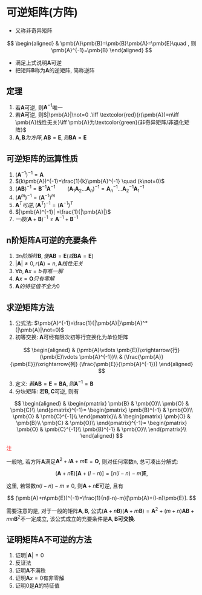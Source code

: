 # 可逆矩阵(方阵)

- 又称非奇异矩阵

$$
\begin{aligned}
	& \pmb{A}\pmb{B}=\pmb{B}\pmb{A}=\pmb{E}\quad , 则\pmb{A}^{-1}=\pmb{B}
\end{aligned}
$$

- 满足上式说明$\pmb{A}$可逆
- 把矩阵$\pmb{B}$称为$\pmb{A}$的逆矩阵, 简称逆阵

## 定理

1. 若$\pmb{A}$可逆, 则$\pmb{A}^{-1}$唯一
2. 若$\pmb{A}$可逆, 则$|\pmb{A}|\not=0 .\iff \textcolor{red}{r(\pmb{A})=n\iff \pmb{A}线性无关}\iff \pmb{A}为\textcolor{green}{非奇异矩阵/非退化矩阵}$
3. $\pmb{A}, \pmb{B}为方阵, \pmb{A}\pmb{B}=\pmb{E}, 则\pmb{B}\pmb{A}=\pmb{E}$

## 可逆矩阵的运算性质

1. $(\pmb{A}^{-1})^{-1}=\pmb{A}$
2. $(k\pmb{A})^{-1}=\frac{1}{k}\pmb{A}^{-1} \quad (k\not=0)$
3. $(\pmb{A}\pmb{B})^{-1}=\pmb{B}^{-1}\pmb{A}^{-1} \qquad (\pmb{A}_1\pmb{A}_2\dots \pmb{A}_n)^{-1}=\pmb{A}_n^{-1}\dots \pmb{A}_2^{-1}\pmb{A}_1^{-1}$
4. $(\pmb{A}^m)^{-1}=(\pmb{A}^{-1})^m$
5. $\pmb{A}^T可逆, (\pmb{A}^T)^{-1}=(\pmb{A}^{-1})^T$
6. $|\pmb{A}^{-1}| =\frac{1}{|\pmb{A}|}$
7. $一般(\pmb{A}+\pmb{B})^{-1}\not= \pmb{A}^{-1}+\pmb{B}^{-1}$

## n阶矩阵$\pmb{A}$可逆的充要条件

1. $\exists n阶矩阵\pmb{B}, 使\pmb{A}\pmb{B}=\pmb{E}(或\pmb{B}\pmb{A}=\pmb{E})$
2. $|\pmb{A}|\not=0, r(\pmb{A})=n, \pmb{A}线性无关$
3. $\forall b, \pmb{A}x=b有唯一解$
4. $\pmb{A}x=\pmb{O}只有零解$
5. $\pmb{A}的特征值不全为0$

## 求逆矩阵方法

1. 公式法: $\pmb{A}^{-1}=\frac{1}{|\pmb{A}|}\pmb{A}^* (|\pmb{A}|\not=0)$
2. 初等交换: $\pmb{A}$可经有限次初等行变换化为单位矩阵

$$
\begin{aligned}
	& (\pmb{A}\vdots \pmb{E})\xrightarrow{行} (\pmb{E}\vdots \pmb{A}^{-1})\\
	& (\frac{\pmb{A}}{\pmb{E}})\xrightarrow{列} (\frac{\pmb{E}}{\pmb{A}^{-1}})
\end{aligned}
$$

3. 定义: $若\pmb{A}\pmb{B}=\pmb{E}=\pmb{B}\pmb{A}, 则\pmb{A}^{-1}=\pmb{B}$
4. 分块矩阵: 若$\pmb{B}, \pmb{C}$可逆, 则有

$$
\begin{aligned}
	&
	\begin{pmatrix}
		\pmb{B} & \pmb{O}\\
		\pmb{O} & \pmb{C}\\
	\end{pmatrix}^{-1}=
	\begin{pmatrix}
		\pmb{B}^{-1} & \pmb{O}\\
		\pmb{O} & \pmb{C}^{-1}\\
	\end{pmatrix}\\
	&
	\begin{pmatrix}
		\pmb{O} & \pmb{B}\\
		\pmb{C} & \pmb{O}\\
	\end{pmatrix}^{-1}=
	\begin{pmatrix}
		\pmb{O} & \pmb{C}^{-1}\\
		\pmb{B}^{-1} & \pmb{O}\\
	\end{pmatrix}\\
\end{aligned}
$$

<font color=red>注</font>

一般地, 若方阵$\pmb{A}$满足$\pmb{A}^2+l\pmb{A}+m\pmb{E}=\pmb{O}$,
则对任何常数n, 总可凑出分解式:

$$
(\pmb{A}+n\pmb{E})[\pmb{A}+(l-n)]=[n(l-n)-m]\pmb{E},
$$

这里, 若常数$n(l-n)-m\not=0$, 则$\pmb{A}+n\pmb{E}$可逆, 且有

$$
(\pmb{A}+n\pmb{E})^{-1}=\frac{1}{n(l-n)-m}[\pmb{A}+(l-n)\pmb{E}].
$$

需要注意的是, 对于一般的矩阵$\pmb{A}, \pmb{B}$,
公式$(\pmb{A}+n\pmb{B})(\pmb{A}+m\pmb{B})=\pmb{A}^2+(m+n)\pmb{A}\pmb{B}+mn\pmb{B}^2$不一定成立,
该公式成立的充要条件是$\pmb{A}, \pmb{B}$**可交换**.

## 证明矩阵$\pmb{A}$不可逆的方法

1. 证明$|\pmb{A}| =0$
2. 反证法
3. 证明$\pmb{A}$不满秩
4. 证明$\pmb{A}x=0$有非零解
5. 证明0是$\pmb{A}$的特征值
